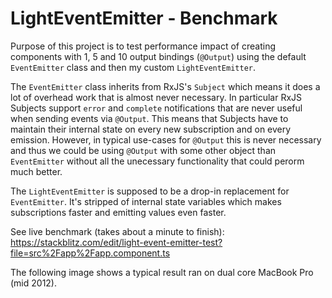 # LightEventEmitter - Benchmark

Purpose of this project is to test performance impact of creating components with 1, 5 and 10 output bindings (`@Output`) using the default `EventEmitter` class and then my custom `LightEventEmitter`.

The `EventEmitter` class inherits from RxJS's `Subject` which means it does a lot of overhead work that is almost never necessary. In particular RxJS Subjects support `error` and `complete` notifications that are never useful when sending events via `@Output`. This means that Subjects have to maintain their internal state on every new subscription and on every emission. However, in typical use-cases for `@Output` this is never necessary and thus we could be using `@Output` with some other object than `EventEmitter` without all the unecessary functionality that could perorm much better.

The `LightEventEmitter` is supposed to be a drop-in replacement for `EventEmitter`. It's stripped of internal state variables which makes subscriptions faster and emitting values even faster.

See live benchmark (takes about a minute to finish): https://stackblitz.com/edit/light-event-emitter-test?file=src%2Fapp%2Fapp.component.ts

The following image shows a typical result ran on dual core MacBook Pro (mid 2012).


